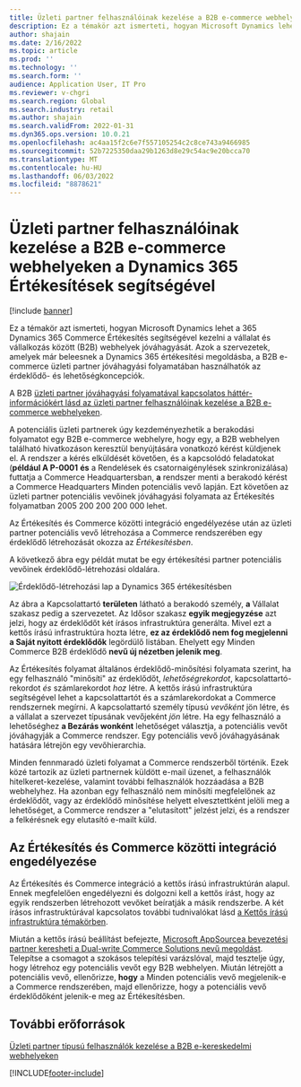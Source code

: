 ```yaml
---
title: Üzleti partner felhasználóinak kezelése a B2B e-commerce webhelyeken a Dynamics 365 Értékesítések segítségével
description: Ez a témakör azt ismerteti, hogyan Microsoft Dynamics lehet a 365 Dynamics 365 Commerce Értékesítés segítségével kezelni a vállalat és vállalkozás között (B2B) webhelyek jóváhagyását.
author: shajain
ms.date: 2/16/2022
ms.topic: article
ms.prod: ''
ms.technology: ''
ms.search.form: ''
audience: Application User, IT Pro
ms.reviewer: v-chgri
ms.search.region: Global
ms.search.industry: retail
ms.author: shajain
ms.search.validFrom: 2022-01-31
ms.dyn365.ops.version: 10.0.21
ms.openlocfilehash: ac4aa15f2c6e7f557105254c2c8ce743a9466985
ms.sourcegitcommit: 52b7225350daa29b1263d8e29c54ac9e20bcca70
ms.translationtype: MT
ms.contentlocale: hu-HU
ms.lasthandoff: 06/03/2022
ms.locfileid: "8878621"
---
```

# <a name="manage-business-partner-users-on-b2b-e-commerce-websites-using-dynamics-365-sales"></a>Üzleti partner felhasználóinak kezelése a B2B e-commerce webhelyeken a Dynamics 365 Értékesítések segítségével

[!include [banner](../../includes/banner.md)]

Ez a témakör azt ismerteti, hogyan Microsoft Dynamics lehet a 365 Dynamics 365 Commerce Értékesítés segítségével kezelni a vállalat és vállalkozás között (B2B) webhelyek jóváhagyását. Azok a szervezetek, amelyek már beleesnek a Dynamics 365 értékesítési megoldásba, a B2B e-commerce üzleti partner jóváhagyási folyamatában használhatók az érdeklődő- és lehetőségkoncepciók.

A B2B [üzleti partner jóváhagyási folyamatával kapcsolatos háttér-információkért lásd az üzleti partner felhasználóinak kezelése a B2B e-commerce webhelyeken](manage-b2b-users.md).

A potenciális üzleti partnerek úgy kezdeményezhetik a berakodási folyamatot egy B2B e-commerce webhelyre, hogy egy, a B2B webhelyen található hivatkozáson keresztül benyújtására vonatkozó kérést küldjenek el. A rendszer a kérés elküldését követően, és a kapcsolódó feladatokat (**például A P-0001** **és** a Rendelések és csatornaigénylések szinkronizálása) futtatja a Commerce Headquartersban, **a** rendszer menti a berakodó kérést a Commerce Headquarters Minden potenciális vevő lapján. Ezt követően az üzleti partner potenciális vevőinek jóváhagyási folyamata az Értékesítés folyamatban 2005 200 200 200 000 lehet.

Az Értékesítés és Commerce közötti integráció engedélyezése után az üzleti partner potenciális vevő létrehozása a Commerce rendszerében egy érdeklődő létrehozását okozza az *Értékesítésben*.

A következő ábra egy példát mutat be egy értékesítési partner potenciális vevőinek érdeklődő-létrehozási oldalára.

![Érdeklődő-létrehozási lap a Dynamics 365 értékesítésben](../media/LeadInSales.png)

Az ábra a Kapcsolattartó **területen** látható a berakodó személy, **a** Vállalat szakasz pedig a szervezetet. Az Idősor szakasz **egyik megjegyzése** azt jelzi, hogy az érdeklődőt két írásos infrastruktúra generálta. Mivel ezt a kettős írású infrastruktúra hozta létre, **ez az érdeklődő nem fog megjelenni a Saját nyitott érdeklődők** legördülő listában. Ehelyett egy Minden Commerce B2B érdeklődő **nevű új nézetben jelenik meg**.

Az Értékesítés folyamat általános érdeklődő-minősítési folyamata szerint, ha egy felhasználó "minősíti" az érdeklődőt, *lehetőségrekordot*, kapcsolattartó-rekordot *és* számlarekordot *hoz* létre. A kettős írású infrastruktúra segítségével lehet a kapcsolattartót és a számlarekordokat a Commerce rendszernek megírni. A kapcsolattartó személy típusú *vevőként* jön létre, és a vállalat a szervezet típusának vevőjeként *jön* létre. Ha egy felhasználó a lehetőséghez **a Bezárás wonként** lehetőséget választja, a potenciális vevőt jóváhagyják a Commerce rendszer. Egy potenciális vevő jóváhagyásának hatására létrejön egy vevőhierarchia.

Minden fennmaradó üzleti folyamat a Commerce rendszerből történik. Ezek közé tartozik az üzleti partnernek küldött e-mail üzenet, a felhasználók hitelkeret-kezelése, valamint további felhasználók hozzáadása a B2B webhelyhez. Ha azonban egy felhasználó nem minősíti megfelelőnek az érdeklődőt, vagy az érdeklődő minősítése helyett elvesztettként jelöli meg a lehetőséget, a Commerce rendszer a "elutasított" jelzést jelzi, és a rendszer a felkérésnek egy elutasító e-mailt küld.

## <a name="enable-integration-between-sales-and-commerce"></a>Az Értékesítés és Commerce közötti integráció engedélyezése

Az Értékesítés és Commerce integráció a kettős írású infrastruktúrán alapul. Ennek megfelelően engedélyezni és dolgozni kell a kettős írást, hogy az egyik rendszerben létrehozott vevőket beíratják a másik rendszerbe. A két írásos infrastruktúrával kapcsolatos további tudnivalókat lásd [a Kettős írású infrastruktúra témakörben](/dynamics365/fin-ops-core/dev-itpro/data-entities/dual-write/dual-write-overview).

Miután a kettős írású beállítást befejezte, [Microsoft AppSource](https://appsource.microsoft.com/)[a bevezetési partner keresheti a Dual-write Commerce Solutions nevű megoldást](https://partner.microsoft.com/dashboard/commercial-marketplace/offers/7ca1d8c9-dc79-4cb7-a82e-8dc96a25acca/overview). Telepítse a csomagot a szokásos telepítési varázslóval, majd tesztelje úgy, hogy létrehoz egy potenciális vevőt egy B2B webhelyen. Miután létrejött a potenciális vevő, ellenőrizze, **hogy** a Minden potenciális vevő megjelenik-e a Commerce rendszerében, majd ellenőrizze, hogy a potenciális vevő érdeklődőként jelenik-e meg az Értékesítésben.

## <a name="additional-resources"></a>További erőforrások

[Üzleti partner típusú felhasználók kezelése a B2B e-kereskedelmi webhelyeken](manage-b2b-users.md)

[!INCLUDE[footer-include](../../includes/footer-banner.md)]
